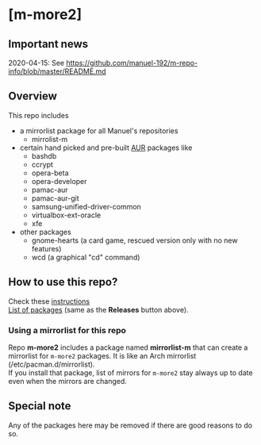 # [m-more2]

## Important news
2020-04-15: See https://github.com/manuel-192/m-repo-info/blob/master/README.md

## Overview
This repo includes 
- a mirrorlist package for all Manuel's repositories
  - mirrolist-m
- certain hand picked and pre-built [AUR](https://aur.archlinux.org/packages) packages like
  - bashdb
  - ccrypt
  - opera-beta
  - opera-developer
  - pamac-aur
  - pamac-aur-git
  - samsung-unified-driver-common
  - virtualbox-ext-oracle
  - xfe
- other packages
  - gnome-hearts (a card game, rescued version only with no new features)
  - wcd          (a graphical "cd" command)

## How to use this repo?
Check these [instructions](../../../m-repo-info/blob/master/README.md)<br>
[List of packages](../../../m-more/releases) (same as the <b>Releases</b> button above).

### Using a mirrorlist for this repo
Repo **m-more2** includes a package named **mirrorlist-m** that can create a mirrorlist for `m-more2` packages.
It is like an Arch mirrorlist (/etc/pacman.d/mirrorlist).<br>
If you install that package, list of mirrors for `m-more2` stay always up to date even when the mirrors are changed.

## Special note
Any of the packages here may be removed if there are good reasons to do so.
